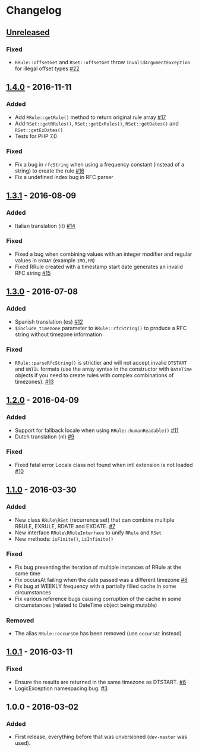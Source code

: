 # Changelog

## [Unreleased]

### Fixed

- `RRule::offsetGet` and `RSet::offsetGet` throw `InvalidArgumentException` for illegal offset types [#22](https://github.com/rlanvin/php-rrule/issues/22)

## [1.4.0] - 2016-11-11

### Added

- Add `RRule::getRule()` method to return original rule array [#17](https://github.com/rlanvin/php-rrule/pull/17)
- Add `RSet::getRRules()`, `RSet::getExRules()`, `RSet::getDates()` and `RSet::getExDates()`
- Tests for PHP 7.0

### Fixed

- Fix a bug in `rfcString` when using a frequency constant (instead of a string) to create the rule [#16](https://github.com/rlanvin/php-rrule/pull/16)
- Fix a undefined index bug in RFC parser

## [1.3.1] - 2016-08-09

### Added

- Italian translation (it) [#14](https://github.com/rlanvin/php-rrule/pull/14)

### Fixed

- Fixed a bug when combining values with an integer modifier and regular values in `BYDAY` (example `1MO,FR`)
- Fixed RRule created with a timestamp start date generates an invalid RFC string [#15](https://github.com/rlanvin/php-rrule/issues/15)

## [1.3.0] - 2016-07-08

### Added

- Spanish translation (es) [#12](https://github.com/rlanvin/php-rrule/pull/12)
- `$include_timezone` parameter to `RRule::rfcString()` to produce a RFC string without timezone information

### Fixed

- `RRule::parseRfcString()` is strictier and will not accept invalid `DTSTART` and `UNTIL` formats (use the array syntax in the constructor with `DateTime` objects if you need to create rules with complex combinations of timezones). [#13](https://github.com/rlanvin/php-rrule/issues/13)

## [1.2.0] - 2016-04-09

### Added

- Support for fallback locale when using `RRule::humanReadable()` [#11](https://github.com/rlanvin/php-rrule/pull/11)
- Dutch translation (nl) [#9](https://github.com/rlanvin/php-rrule/pull/9)

### Fixed

- Fixed fatal error Locale class not found when intl extension is not loaded [#10](https://github.com/rlanvin/php-rrule/issues/10)

## [1.1.0] - 2016-03-30

### Added

- New class `RRule\RSet` (recurrence set) that can combine multiple RRULE, EXRULE, RDATE and EXDATE. [#7](https://github.com/rlanvin/php-rrule/issues/7)
- New interface `RRule\RRuleInterface` to unify `RRule` and `RSet`
- New methods: `isFinite()`, `isInfinite()`

### Fixed

- Fix bug preventing the iteration of multiple instances of RRule at the same time
- Fix occursAt failing when the date passed was a different timezone [#8](https://github.com/rlanvin/php-rrule/pull/8)
- Fix bug at WEEKLY frequency with a partially filled cache in some circumstances
- Fix various reference bugs causing corruption of the cache in some circumstances (related to DateTime object being mutable)

### Removed

- The alias `RRule::occursOn` has been removed (use `occursAt` instead)

## [1.0.1] - 2016-03-11

### Fixed

- Ensure the results are returned in the same timezone as DTSTART. [#6](https://github.com/rlanvin/php-rrule/issues/6)
- LogicException namespacing bug. [#3](https://github.com/rlanvin/php-rrule/issues/3)

## 1.0.0 - 2016-03-02

### Added

- First release, everything before that was unversioned (`dev-master` was used).

[Unreleased]: https://github.com/rlanvin/php-rrule/compare/v1.4.0...HEAD
[1.4.0]: https://github.com/rlanvin/php-rrule/compare/v1.3.1...v1.4.0
[1.3.1]: https://github.com/rlanvin/php-rrule/compare/v1.3.0...v1.3.1
[1.3.0]: https://github.com/rlanvin/php-rrule/compare/v1.2.0...v1.3.0
[1.2.0]: https://github.com/rlanvin/php-rrule/compare/v1.1.0...v1.2.0
[1.1.0]: https://github.com/rlanvin/php-rrule/compare/v1.0.1...v1.1.0
[1.0.1]: https://github.com/rlanvin/php-rrule/compare/v1.0.0...v1.0.1
